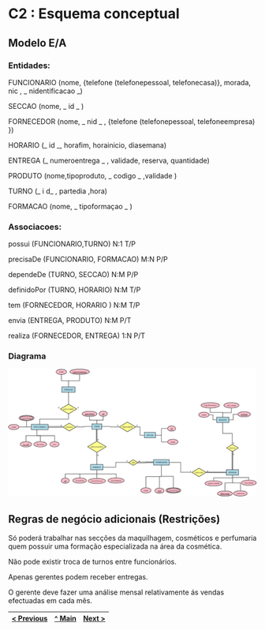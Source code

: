 # C2 : Esquema conceptual

## Modelo E/A

### Entidades: 

FUNCIONARIO (nome, {telefone (telefonepessoal, telefonecasa)}, morada, nic , _ nidentificacao _)

SECCAO (nome, _ id _ ) 

FORNECEDOR (nome, _ nid _ , {telefone (telefonepessoal, telefoneempresa) })

HORARIO (_ id _, horafim, horainicio, diasemana)

ENTREGA (_ numeroentrega _ , validade, reserva, quantidade)

PRODUTO (nome,tipoproduto, _ codigo _ ,validade )

TURNO (_ i d_ , partedia ,hora)

FORMACAO (nome, _ tipoformaçao _ )


### Associacoes:

possui (FUNCIONARIO,TURNO) N:1 T/P

precisaDe (FUNCIONARIO, FORMACAO) M:N P/P

dependeDe (TURNO, SECCAO) N:M P/P

definidoPor (TURNO, HORARIO) N:M T/P

tem (FORNECEDOR, HORARIO ) N:M T/P

envia (ENTREGA, PRODUTO) N:M P/T

realiza (FORNECEDOR, ENTREGA) 1:N P/T

### Diagrama 

![An alternative description](imagens/diagrama1.png)

## Regras de negócio adicionais (Restrições)

Só poderá trabalhar nas secções da maquilhagem, cosméticos e perfumaria quem possuir uma formação especializada na área da cosmética. 

Não pode existir troca de turnos entre funcionários. 

Apenas gerentes podem receber entregas. 

O gerente deve fazer uma análise mensal relativamente ás vendas efectuadas em cada mês. 

[< Previous](rebd01.md) | [^ Main](https://github.com/tcm21-SIBD01/reportSIBD01) | [Next >](rebd03.md)
:--- | :---: | ---: 

